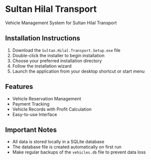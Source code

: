 # Sultan Hilal Transport

Vehicle Management System for Sultan Hilal Transport

## Installation Instructions

1. Download the `Sultan.Hilal.Transport.Setup.exe` file
2. Double-click the installer to begin installation
3. Choose your preferred installation directory
4. Follow the installation wizard
5. Launch the application from your desktop shortcut or start menu

## Features

- Vehicle Reservation Management
- Payment Tracking
- Vehicle Records with Profit Calculation
- Easy-to-use Interface

## Important Notes

- All data is stored locally in a SQLite database
- The database file is created automatically on first run
- Make regular backups of the `vehicles.db` file to prevent data loss
